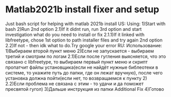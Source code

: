 # Matlab2021b install fixer and setup
 Just bash script for helping with matlab 2021b install
 US:
 Using:
 1)Start with bash
 2)Run 2nd option
 2.1)If it didnt run, run 3rd option and start investigation what do you need to install or fix
 2.1.1)If it linked with libfreetype, chose 1st option to path installer files and try again 2nd option
 2.2)If not - then idk what to do.Try google your error
 RU:
 Использование:
 1)Выбираем второй пункт меню
 2)Если не запускается - выбираем третий и смотрим по логам
 2.1)Если после гугления выясняется, что это связано с libfreetype, то выбираем первый пункт меню и скрипт пропатчит файлы установщика(если не найдёт нужные библеотеки в системе, то укажите путь до папки, где он лежат вручную), после чего установка должна пойти(если нет, то возвращаемся к пункту 2)
 2.2)Если проблема не связана с этим - то удачи и да поможет пресвятой гугол)
 3)Дальше инструкция из папки Additional Fix
 4)Готово
